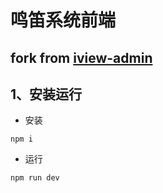 # 鸣笛系统前端

## fork from [iview-admin](https://github.com/iview/iview-admin)

## 1、安装运行
 - 安装

```
npm i
```

 - 运行

```
npm run dev
```